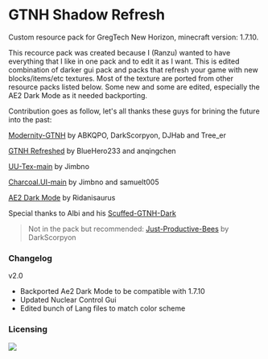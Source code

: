 # GTNH Shadow Refresh
  Custom resource pack for GregTech New Horizon, minecraft version: 1.7.10.

  This recource pack was created because I (Ranzu) wanted to have everything that I like in one pack and to edit it as I want. This is edited combination of darker gui pack and packs that refresh your game with new blocks/items/etc textures. Most of the texture are ported from other resource packs listed below. Some new and some are edited, especially the AE2 Dark Mode as it needed backporting. 
  
Contribution goes as follow, let's all thanks these guys for brining the future into the past:

[Modernity-GTNH](https://github.com/ABKQPO/Modernity-GTNH) by ABKQPO, DarkScorpyon, DJHab and Tree_er

[GTNH Refreshed](https://github.com/BlueHero233/GTNHRefreshed) by BlueHero233 and anqingchen

[UU-Tex-main](https://github.com/Jimbno/UU-Tex) by Jimbno

[Charcoal.UI-main](https://github.com/Jimbno/Charcoal.UI) by Jimbno and samuelt005

[AE2 Dark Mode](https://www.curseforge.com/minecraft/texture-packs/ae2-dark-mode) by Ridanisaurus

Special thanks to Albi and his [Scuffed-GTNH-Dark](https://github.com/Flanisch/Scuffed-GTNH-Dark)



> Not in the pack but recommended:
[Just-Productive-Bees](https://github.com/DarkScorpyon/Just-Productive-Bees-) by DarkScorpyon

### Changelog
v2.0
- Backported Ae2 Dark Mode to be compatible with 1.7.10
- Updated Nuclear Control Gui
- Edited bunch of Lang files to match color scheme

### Licensing

[![](https://img.shields.io/badge/License-CC%20BY--NC--SA%204.0-yellow.svg?style=flat-square)](https://creativecommons.org/licenses/by-nc-sa/4.0/)

